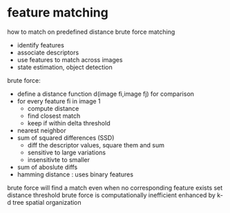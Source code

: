 # feature matching

how to match on predefined distance
brute force matching

- identify features
- associate descriptors
- use features to match across images
- state estimation, object detection

brute force:

- define a distance function d(image fi,image fj) for comparison
- for every feature fi in image 1
  - compute distance
  - find closest match
  - keep if within delta threshold
- nearest neighbor
- sum of squared differences (SSD)
  - diff the descriptor values, square them and sum
  - sensitive to large variations
  - insensitivte to smaller
- sum of aboslute diffs
- hamming distance : uses binary features

brute force will find a match even when no corresponding feature exists
set distance threshold
brute force is computationally inefficient
enhanced by k-d tree spatial organization
